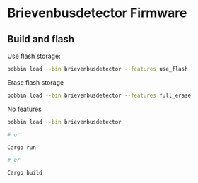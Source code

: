 # Brievenbusdetector Firmware


## Build and flash

Use flash storage:

```bash
bobbin load --bin brievenbusdetector --features use_flash
```

Erase flash storage

```bash
bobbin load --bin brievenbusdetector --features full_erase
```

No features

```bash
bobbin load --bin brievenbusdetector

# or

Cargo run

# or

Cargo build
```